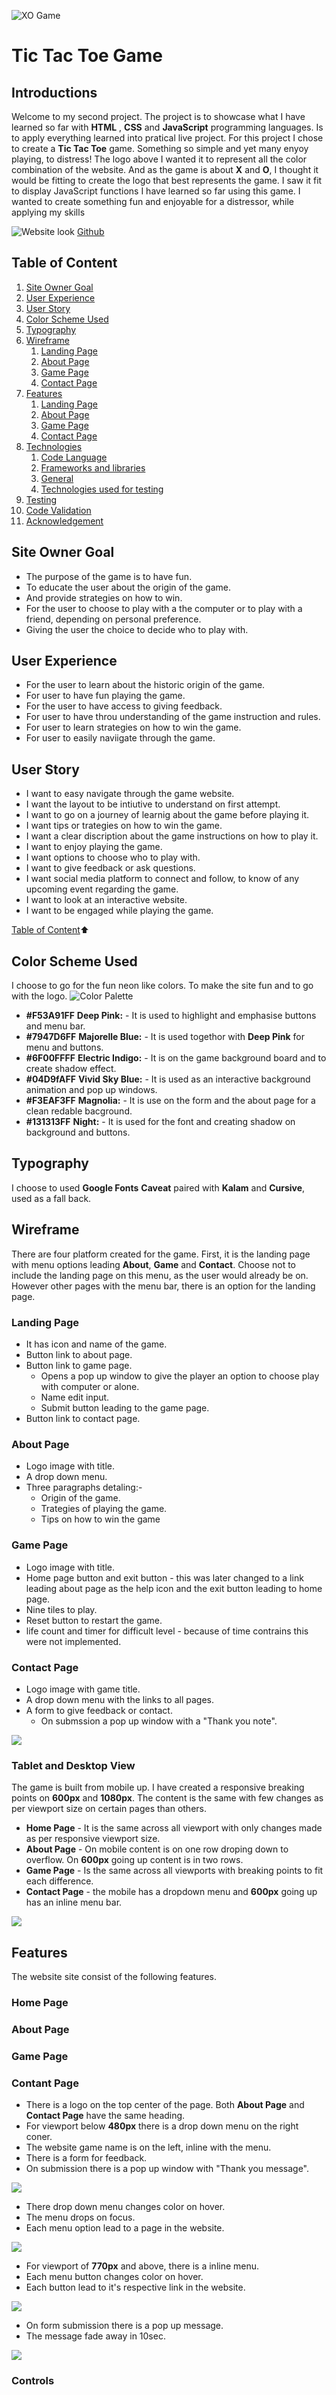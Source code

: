 ![XO Game](assets/images/logo-6kb-250x250.png) 

# Tic Tac Toe Game

## Introductions

Welcome to my second project. The project is to showcase what I have learned so far with **HTML** , **CSS** and **JavaScript** programming languages. Is to apply everything learned into pratical live project. For this project I chose to create a **Tic Tac Toe** game. Something so simple and yet many enyoy playing, to distress! The logo above I wanted it to represent all the color combination of the website. And as the game is about **X** and **O**, I thought it would be fitting to create the logo that best represents the game. I saw it fit to display JavaScript functions I have learned so far using this game. I wanted to create something fun and enjoyable for a distressor, while applying my skills

![Website look]()
[Github](https:)




## Table of Content
1. [Site Owner Goal](#site-owner-goal)
2. [User Experience](#user-experience)  
3. [User Story](#user-story)
4. [Color Scheme Used](#color-scheme-used)
5. [Typography](#typography)
6. [Wireframe](#wireframe)
    1. [Landing Page](#landing-page)
    2. [About Page](#about-page)
    3. [Game Page](#game-page)
    4. [Contact Page](#contact-page)
6. [Features](#features)
    1. [Landing Page](#landing-page)
    2. [About Page](#about-page)
    3. [Game Page](#game-page)
    4. [Contact Page](#contact-page)
7. [Technologies](#technologies)
    1. [Code Language](#technologies)
    2. [Frameworks and libraries](#technologies)
    3. [General](#technologies)
    4. [Technologies used for testing](#technologies-used-for-testing)
8. [Testing](#testing)
13. [Code Validation](#code-validation)
14. [Acknowledgement](#acknowledgement)




## Site Owner Goal 

* The purpose of the game is to have fun. 
* To educate the user about the origin of the game.
* And provide strategies on how to win.
* For the user to choose to play with a the computer or to play with a friend, depending on personal preference. 
* Giving the user the choice to decide who to play with.



## User Experience  

* For the user to learn about the historic origin of the game.
* For user to have fun playing the game. 
* For the user to have access to giving feedback.
* For user to have throu understanding of the game instruction and rules.
* For user to learn strategies on how to win the game.
* For user to easily naviigate through the game. 



## User Story 
* I want to easy navigate through the game website.
* I want the layout to be intiutive to understand on first attempt.
* I want to go on a journey of learnig about the game before playing it.
* I want tips or trategies on how to win the game.
* I want a clear discription about the game instructions on how to play it.
* I want to enjoy playing the game.
* I want options to choose who to play with.
* I want to give feedback or ask questions.
* I want social media platform to connect and follow, to know of any upcoming event regarding the game.
* I want to look at an interactive website. 
* I want to be engaged while playing the game.
 

[Table of Content](#table-of-content):arrow_up:  



## Color Scheme Used 

I choose to go for the fun neon like colors. To make the site fun and to go with the logo. 
![Color Palette](assets/images/colorpalette-3kb-500x152.png) 

* __#F53A91FF__ __Deep Pink:__ - It is used to highlight and emphasise buttons and menu bar.
* __#7947D6FF__ __Majorelle Blue:__ - It is used togethor with **Deep Pink** for menu and buttons.
* __#6F00FFFF__ __Electric Indigo:__ - It is on the game background board and to create shadow effect.
* __#04D9fAFF__ __Vivid Sky Blue:__ - It is used as an interactive background animation and pop up windows. 
* __#F3EAF3FF__ __Magnolia:__ - It is use on the form and the about page for a clean redable bacground.
* __#131313FF__ __Night:__ - It is used for the font and creating shadow on background and buttons.



## Typography
I choose to used **Google Fonts** **Caveat** paired with **Kalam**  and **Cursive**, used as a fall back. 



## Wireframe 
There are four platform created for the game. First, it is the landing page with menu options leading **About**, **Game** and **Contact**. Choose not to include the landing page on this menu, as the user would already be on. However other pages with the menu bar, there is an option for the landing page.


### Landing Page
* It has icon and name of the game.
* Button link to about page.
* Button link to game page. 
    * Opens a pop up window to give the player an option to choose play with computer or alone.
    * Name edit input.
    * Submit button leading to the game page.  
* Button link to contact page.


### About Page
* Logo image with title.
* A drop down menu.
* Three paragraphs detaling:-
    * Origin of the game.
    * Trategies of playing the game.
    * Tips on how to win the game 


### Game Page
* Logo image with title.
* Home page button and exit button - this was later changed to a link leading about page as the help icon and the exit button leading to home page.  
* Nine tiles to play.
* Reset button to restart the game. 
* life count and timer for difficult level - because of time contrains this were not implemented.


### Contact Page
* Logo image with game title.
* A drop down menu with the links to all pages.
* A form to give feedback or contact.
    * On submssion a pop up window with a "Thank you note".

![](assets/wireframe/mobileView-32kb-764x391.png) 


### Tablet and Desktop View
The game is built from mobile up. I have created a responsive breaking points on **600px** and **1080px**. The content is the same with few changes as per viewport size on certain pages than others. 
* __Home Page__ - It is the same across all viewport with only changes made as per responsive viewport size.
* __About Page__ - On mobile content is on one row droping down to overflow. On **600px** going up content is in two rows.
* __Game Page__ - Is the same across all viewports with breaking points to fit each difference. 
* __Contact Page__ - the mobile has a dropdown menu and **600px** going up has an inline menu bar.

![](assets/wireframe/TabletView-19kb-540x771.png) 



## Features 
The website site consist of the following features. 

### Home Page

### About Page

### Game Page

### Contant Page
* There is a logo on the top center of the page. Both **About Page** and **Contact Page** have the same heading. 
* For viewport below **480px** there is a drop down menu on the right coner.
* The website game name is on the left, inline with the menu. 
* There is a form for feedback. 
* On submission there is a pop up window with "Thank you message".

![](assets/images/contactPageLook/contactpage.png) 

* There drop down menu changes color on hover.
* The menu drops on focus.
* Each menu option lead to a page in the website.

![](assets/images/contactPageLook/dropdownmenu.png) 

* For viewport of **770px** and above, there is a inline menu.
* Each menu button changes color on hover.
* Each button lead to it's respective link in the website.

![](assets/images/contactPageLook/inlinemenu.png) 

* On form submission there is a pop up message. 
* The message fade away in 10sec.

![](assets/images/contactPageLook/popupwindow.png) 



### Controls







